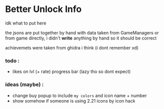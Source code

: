 # Better Unlock Info

idk what to put here 

the jsons are put together by hand with data taken from GameManagers or from game directly, i didn't **write** anything by hand so it should be correct

achievemets were taken from ghidra i think (i dont remember xd)

### todo :
- likes on lvl (+ rate) progress bar (lazy tho so dont expect)

### ideas (maybe) :
- change buy popup to include `my colors` and icon name + number
- show somehow if someone is using 2.21 icons by icon hack
